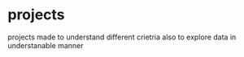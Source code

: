 # projects
projects made to understand different crietria also to explore data in understanable manner 
